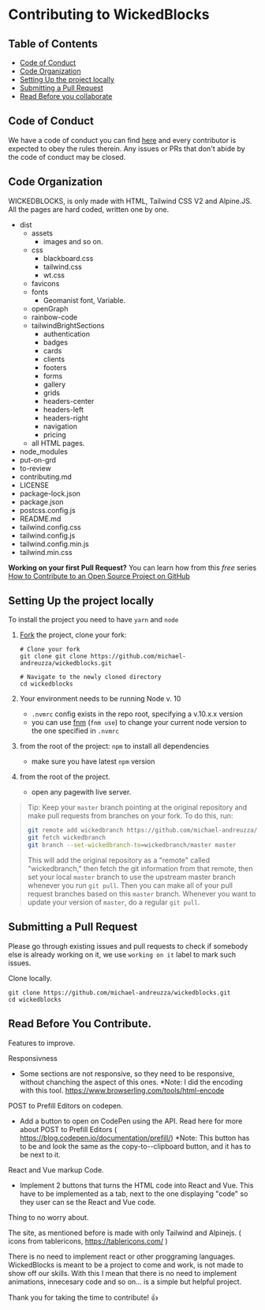 
# Contributing to WickedBlocks 

## Table of Contents

- [Code of Conduct](#code-of-conduct)
- [Code Organization](#code-organization)
- [Setting Up the project locally](#setting-up-the-project-locally)
- [Submitting a Pull Request](#submitting-a-pull-request)
- [Read Before you collaborate](#read-before-you-contribute)

## Code of Conduct

We have a code of conduct you can find [here](https://github.com/michael-andreuzza/wickedblocks/blob/master/CODE_OF_CONDUCT.md) and every
contributor is expected to obey the rules therein. Any issues or PRs that don't
abide by the code of conduct may be closed.

## Code Organization

WICKEDBLOCKS, is only made with HTML, Tailwind CSS V2 and Alpine.JS. All the pages are hard coded, written one by one.

- dist
  - assets
    - images and so on.
  - css
    - blackboard.css
    - tailwind.css
    - wt.css
  - favicons
  - fonts
    - Geomanist font, Variable.
  - openGraph
  - rainbow-code
  - tailwindBrightSections
    - authentication
    - badges
    - cards
    - clients
    - footers
    - forms
    - gallery
    - grids
    - headers-center
    - headers-left
    - headers-right
    - navigation
    - pricing
  - all HTML pages.
- node_modules
- put-on-grd
- to-review
- contributing.md
- LICENSE
- package-lock.json
- package.json
- postcss.config.js
- README.md
- tailwind.config.css
- tailwind.config.js
- tailwind.config.min.js
- tailwind.min.css

**Working on your first Pull Request?** You can learn how from this _free_
series
[How to Contribute to an Open Source Project on GitHub](https://egghead.io/series/how-to-contribute-to-an-open-source-project-on-github)

## Setting Up the project locally

To install the project you need to have `yarn` and `node`

1.  [Fork](https://help.github.com/articles/fork-a-repo/) the project, clone
    your fork:

    ```
    # Clone your fork
    git clone git clone https://github.com/michael-andreuzza/wickedblocks.git

    # Navigate to the newly cloned directory
    cd wickedblocks
    ```

2.  Your environment needs to be running Node v. 10
    - `.nvmrc` config exists in the repo root, specifying a v.10.x.x version
    - you can use [fnm](https://github.com/Schniz/fnm) (`fnm use`) to change
      your current node version to the one specified in `.nvmrc`
      
3.  from the root of the project: `npm` to install all dependencies
    - make sure you have latest `npm` version
    
4.  from the root of the project.
    - open any pagewith live server.

> Tip: Keep your `master` branch pointing at the original repository and make
> pull requests from branches on your fork. To do this, run:
>
> ```sh
> git remote add wickedbranch https://github.com/michael-andreuzza/wickedblocks.git
> git fetch wickedbranch
> git branch --set-wickedbranch-to=wickedbranch/master master
> ```
>
> This will add the original repository as a "remote" called "wickedbranch," then
> fetch the git information from that remote, then set your local `master`
> branch to use the upstream master branch whenever you run `git pull`. Then you
> can make all of your pull request branches based on this `master` branch.
> Whenever you want to update your version of `master`, do a regular `git pull`.


## Submitting a Pull Request

Please go through existing issues and pull requests to check if somebody else is
already working on it, we use `working on it` label to mark such issues.

Clone locally.

```
git clone https://github.com/michael-andreuzza/wickedblocks.git
cd wickedblocks
```
## Read Before You Contribute.

Features to improve.

Responsivness
 - Some sections are not responsive, so they need to be responsive, without chanching the aspect of this ones.
 *Note: I did the encoding with this tool. https://www.browserling.com/tools/html-encode
 
POST to Prefill Editors on codepen.
 - Add a button to open on CodePen using the API. Read here for more about POST to Prefill Editors ( https://blog.codepen.io/documentation/prefill/)
 *Note: This button has to be and look the same as the copy-to--clipboard button, and it has to be next to it.

React and Vue markup Code.
- Implement 2 buttons that turns the HTML code into React and Vue. This have to be implemented as a tab, next to the one displaying "code" so they user can se the React and Vue code.



Thing to no worry about.

The site, as mentioned before is made with only Tailwind and Alpinejs. ( icons from tablericons, https://tablericons.com/ )

There is no need to implement react or other proggraming languages. WickedBlocks is meant to be a project to come and work, is not made to show off our skills. With this I mean that there is no need to implement animations, innecesary code and so on... is a simple but helpful project.





Thank you for taking the time to contribute! 👍
